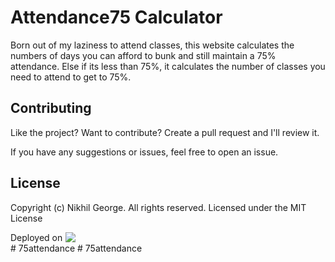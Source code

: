 # Attendance75 Calculator

Born out of my laziness to attend classes, this website calculates the numbers of days you can afford to bunk and still maintain a 75% attendance. Else if its less than 75%, it calculates the number of classes you need to attend to get to 75%.



## Contributing

Like the project? Want to contribute? Create a pull request and I'll review it. 

If you have any suggestions or issues, feel free to open an issue.

## License

Copyright (c) Nikhil George. All rights reserved. Licensed under the MIT License

<div style="display:flex;align-items:center;gap:5px">
Deployed on <img src="https://img.shields.io/badge/Vercel-000000?style=for-the-badge&logo=vercel&logoColor=white"/>
</div>#   7 5 a t t e n d a n c e  
 #   7 5 a t t e n d a n c e  
 